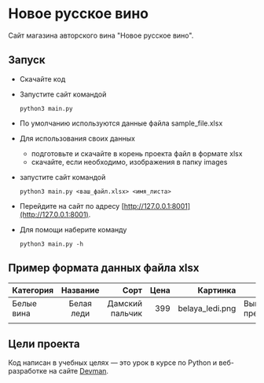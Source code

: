 # Новое русское вино

Сайт магазина авторского вина "Новое русское вино".

## Запуск

- Скачайте код
- Запустите сайт командой

      python3 main.py

- По умолчанию используются данные файла sample_file.xlsx
- Для использования своих данных
  - подготовьте и скачайте в корень проекта файл в формате xlsx
  - скачайте, если необходимо, изображения в папку images
- запустите сайт командой

      python3 main.py <ваш_файл.xlsx> <имя_листа>
- Перейдите на сайт по адресу [http://127.0.0.1:8001](http://127.0.0.1:8001).
- Для помощи наберите команду
      
      python3 main.py -h

## Пример формата данных файла xlsx
| Категория     | Название      | Сорт             | Цена  | Картинка       | Акция               |
| ------------- |:-------------:| ----------------:|------:| --------------:|---------------------|
| Белые вина    | Белая леди    |  Дамский пальчик | 399   |belaya_ledi.png |Выгодное предложение |
|      |     |   |



## Цели проекта

Код написан в учебных целях — это урок в курсе по Python и веб-разработке на сайте [Devman](https://dvmn.org).
